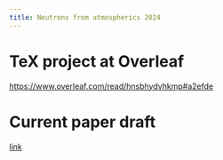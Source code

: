 ```yaml
---
title: Neutrons from atmospherics 2024
---
```


# TeX project at Overleaf
https://www.overleaf.com/read/hnsbhydvhkmp#a2efde

# Current paper draft
[link](n_paper_draft.pdf)
